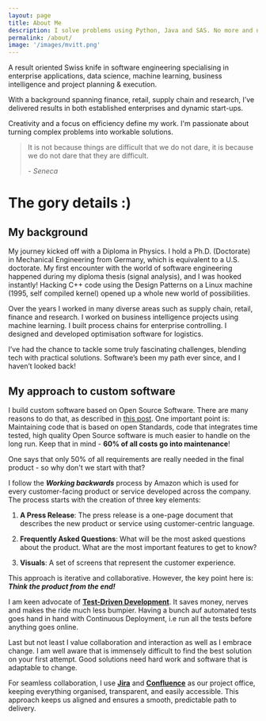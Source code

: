 ```yaml
---
layout: page
title: About Me
description: I solve problems using Python, Java and SAS. No more and no less.
permalink: /about/
image: '/images/mvitt.png'
---
```

A result oriented Swiss knife in software engineering specialising in enterprise applications, data science, machine learning, business intelligence and project planning & execution.  

With a background spanning finance, retail, supply chain and research, I’ve delivered results in both established enterprises and dynamic start-ups.  
  
Creativity and a focus on efficiency define my work. I'm passionate about turning complex problems into workable solutions.

> It is not because things are difficult that we do not dare, it is because we do not dare that they are difficult. 
>
> <cite>- Seneca</cite>

# The gory details :)

## My background

My journey kicked off with a Diploma in Physics. I hold a Ph.D. (Doctorate) in Mechanical Engineering from Germany, which is equivalent to a U.S. doctorate. My first encounter with the world of software engineering happened during my diploma thesis (signal analysis), and I was hooked instantly! Hacking C++ code using the Design Patterns on a Linux machine (1995, self compiled kernel) opened up a whole new world of possibilities.

Over the years I worked in many diverse areas such as supply chain, retail, finance and research. I worked on business intelligence projects using machine learning. I built process chains for enterprise controlling. I designed and developed optimisation software for logistics. 

I’ve had the chance to tackle some truly fascinating challenges, blending tech with practical solutions. Software’s been my path ever since, and I haven’t looked back!

## My approach to custom software

I build custom software based on Open Source Software. There are many reasons to do that, as described in [this post](/posts/why-the-use-of-open-source-is-beneficial).
One important point is: Maintaining code that is based on open Standards, code that integrates time tested, high quality Open Source software is much easier to handle on the long run. Keep that in mind - **60% of all costs go into maintenance**!

One says that only 50% of all requirements are really needed in the final product -  so why don't we start with that?

I follow the ***Working backwards*** process by Amazon which is used for every customer-facing product or service developed across the company.  The process starts with the creation of three key elements:

1. **A Press Release**: The press release is a one-page document that describes the new product or service using customer-centric language. 

2. **Frequently Asked Questions**: What will be the most asked questions about the product. What are the most important features to get to know?

3. **Visuals**: A set of screens that represent the customer experience. 

This approach is iterative and collaborative. However, the key point here is: _**Think the product from the end!**_

I am keen advocate of **[Test-Driven Development](https://en.wikipedia.org/wiki/Test-driven_development)**. It saves money, nerves and makes the ride much less bumpier. Having a bunch auf automated tests goes hand in hand with Continuous Deployment, i.e run all the tests before anything goes online.

Last but not least I value collaboration and interaction as well as I embrace change. I am well aware that is immensely difficult to find the best solution on your first attempt. Good solutions need hard work and software that is adaptable to change.

For seamless collaboration, I use **[Jira](https://jira.atlassian.com)** and **[Confluence](https://confluence.atlassian.com)** as our project office, keeping everything organised, transparent, and easily accessible. This approach keeps us aligned and ensures a smooth, predictable path to delivery.






<!--In the realm of mobile development, I thrive on turning ideas into functional and aesthetically pleasing applications. From concept to deployment, I am dedicated to delivering mobile solutions that seamlessly integrate with users' lives.

<div class="gallery-box">
  <div class="gallery">
    <img src="/images/01-2.jpg" loading="lazy" alt="Author">
    <img src="/images/01-3.jpg" loading="lazy" alt="Author">
  </div>
  <em>Photo by <a href="https://www.pexels.com/@david-garrison-1128051/" target="_blank">David Garrison</a> on <a href="https://www.pexels.com/" target="_blank">Pexels</a></em>
</div>

I believe in the power of technology to enrich lives. Whether it's through creating captivating mobile apps or designing user-centric interfaces, I aim to make a positive impact on how people engage with the digital world.

## Let's Create Together

Whether you're looking to enhance the user experience of your digital platform or bring a groundbreaking mobile app to life, I'm here to collaborate and innovate. Let's embark on a journey to transform ideas into exceptional digital experiences.

Feel free to reach out, and let's turn your vision into a digital reality!
-->